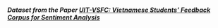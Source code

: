 ##### Dataset from the Paper [UIT-VSFC: Vietnamese Students’ Feedback Corpus for Sentiment Analysis](https://ieeexplore.ieee.org/document/8573337)



